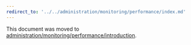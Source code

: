 ```yaml
---
redirect_to: '../../administration/monitoring/performance/index.md'
---
```


This document was moved to [administration/monitoring/performance/introduction](../../administration/monitoring/performance/index.md).

<!-- This redirect file can be deleted after February 1, 2021. -->
<!-- Before deletion, see: https://docs.gitlab.com/ee/development/documentation/#move-or-rename-a-page -->
